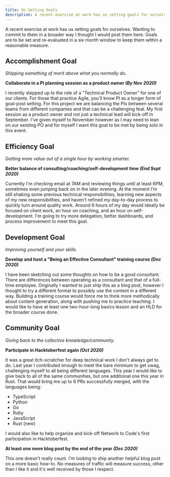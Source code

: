 ```yaml
---
title: On Setting Goals
description: A recent exercise at work has us setting goals for ourselves. Posting them here makes it feel like a great way to keep myself honest and committed to these goals.
---
```

A recent exercise at work has us setting goals for ourselves. Wanting to commit to them in a broader way I thought I would post them here. Goals are to be set and re-evaluated in a six month window to keep them within a reasonable measure.

## Accomplishment Goal
_Shipping something of merit above what you normally do._

**Collaborate in a PI planning session as a product owner _(By Nov 2020)_**

I recently stepped up to the role of a "Technical Product Owner" for one of our clients. For those that practice Agile, you'll know PI as a longer form of goal-post setting. For this project we are balancing the PIs between several teams from different companies and that can be a challenging feat. My first session as a product owner and not just a technical lead will kick-off in September. I've given myself to November however as I may need to lean on our existing PO and for myself I want this goal to be met by being solo in this event. 

## Efficiency Goal
_Getting more value out of a single hour by working smarter._

**Better balance of consulting/coaching/self-development time _(End Sept 2020)_**

Currently I'm checking email at 7AM and reviewing things until at least 6PM, sometimes even jumping back on in the later evening. At the moment I'm still shaking some previous technical responsibilities, learning new aspects of my new responsibilities, and haven't refined my day-to-day process to quickly turn around quality work. Around 6 hours of my day would ideally be focused on client work, an hour on coaching, and an hour on self-development. I'm going to try more delegation, better dashboards, and process improvement to meet this goal. 

## Development Goal
_Improving yourself and your skills._

**Develop and host a "Being an Effective Consultant" training course _(Dec 2020)_**

I have been sketching out some thoughts on how to be a good consultant. There are differences between operating as a consultant and that of a full-time employee. Originally I wanted to just ship this as a blog post, however I thought to try a different format to possibly use the content in a different way. Building a training course would force me to think more methodically about content generation, along with pushing me to practice teaching. I would like to have at least one two-hour-long basics lesson and an HLD for the broader course done.

## Community Goal
_Giving back to the collective knowledge/community._

**Participate in Hacktoberfest again _(Oct 2020)_**

It was a great itch-scratcher for deep technical work I don't always get to do. Last year I contributed enough to meet the bare minimum to get swag, challenging myself to all being different languages. This year I would like to give back to all of the same communities, but one additional one this year in Rust. That would bring me up to 6 PRs successfully merged, with the languages being:

- TypeScript
- Python
- Go
- Ruby
- JavaScript
- Rust (new)

I would also like to help organize and kick-off Network to Code's first participation in Hacktoberfest.

**At least one more blog post by the end of the year _(Dec 2020)_**

This one doesn't really count. I'm looking to ship another helpful blog post on a more basic how-to. No measures of traffic will measure success, other than I like it and it's well received by those I respect.